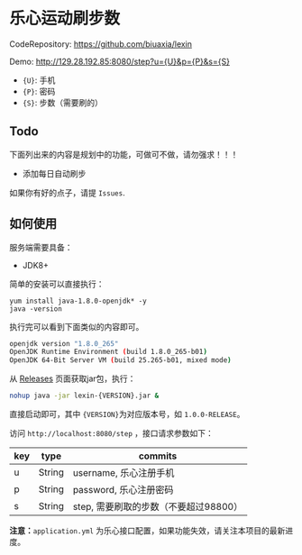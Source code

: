 # 乐心运动刷步数

CodeRepository: <https://github.com/biuaxia/lexin>

Demo: <http://129.28.192.85:8080/step?u={U}&p={P}&s={S}>

- `{U}`: 手机
- `{P}`: 密码
- `{S}`: 步数（需要刷的）

## Todo

下面列出来的内容是规划中的功能，可做可不做，请勿强求！！！

- 添加每日自动刷步

如果你有好的点子，请提 `Issues`.

## 如何使用

服务端需要具备：

- JDK8+

简单的安装可以直接执行：

```shell
yum install java-1.8.0-openjdk* -y
java -version
```

执行完可以看到下面类似的内容即可。

```bash
openjdk version "1.8.0_265"
OpenJDK Runtime Environment (build 1.8.0_265-b01)
OpenJDK 64-Bit Server VM (build 25.265-b01, mixed mode)
```

从 [Releases](https://github.com/biuaxia/lexin/releases) 页面获取jar包，执行：

```bash
nohup java -jar lexin-{VERSION}.jar &
```

直接启动即可，其中 `{VERSION}`为对应版本号，如 `1.0.0-RELEASE`。

访问 `http://localhost:8080/step` ，接口请求参数如下：

| key | type | commits |
| --- | ---- | ------- |
| u | String | username, 乐心注册手机 |
| p | String | password, 乐心注册密码 |
| s | String | step, 需要刷取的步数（不要超过98800） |

**注意：**`application.yml` 为乐心接口配置，如果功能失效，请关注本项目的最新进度。
